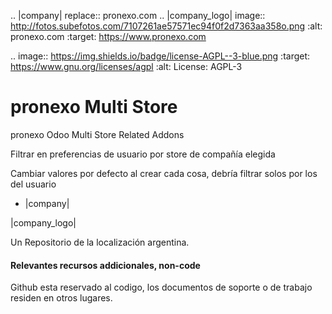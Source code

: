 .. |company| replace:: pronexo.com
.. |company_logo| image:: http://fotos.subefotos.com/7107261ae57571ec94f0f2d7363aa358o.png
   :alt: pronexo.com
   :target: https://www.pronexo.com

.. image:: https://img.shields.io/badge/license-AGPL--3-blue.png
   :target: https://www.gnu.org/licenses/agpl
   :alt: License: AGPL-3

# pronexo Multi Store

pronexo Odoo Multi Store Related Addons

Filtrar en preferencias de usuario por store de compañía elegida

Cambiar valores por defecto al crear cada cosa, debría filtrar solos por los del usuario

* |company|

|company_logo|


Un Repositorio de la localización argentina.

#### Relevantes recursos addicionales, non-code
Github esta reservado al codigo, los documentos de soporte o de trabajo residen en otros lugares.